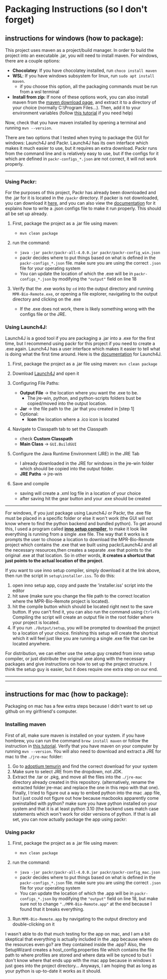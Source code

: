 # Packaging Instructions (so I don't forget)

## instructions for windows (how to package):
This project uses maven as a project/build manager. In order to build the project into an executable .jar, you will need to install maven. For windows, there are a couple options:
* **Chocolatey**: If you have chocolatey installed, run `choco install maven`
* **WSL**: If you have windows subsystem for linux, run `sudo apt install maven`.
    * if you choose this option, all the packaging commands must be run from a wsl terminal
* **Install from zip:** If none of these options work, you can also install maven from the [maven download page](https://maven.apache.org/download.cgi), and extract it to a directory of your choice (normally C:\Program Files\...). Then, add it to your environment variables (follow [this tutorial](https://phoenixnap.com/kb/install-maven-windows) if you need help)

Now, check that you have maven installed by opening a terminal and running `mvn --version`.

There are two options that I tested when trying to package the GUI for windows: Launch4J and Packr. Launch4J has its own interface which makes it much easier to use, but it requires an extra download. Packr runs from the command line and is relatively easy to use, but if the configs for it which are defined in `packr-configs_*.json` are not correct, it will not work properly.

---
### Using Packr:
For the purposes of this project, Packr has already been downloaded and the .jar for it is located in the `/packr` directory. If packer is not downloaded, you can download it [here](https://github.com/libgdx/packr/releases), and you can also view the [documentation](https://github.com/libgdx/packr) for it explains how to write a .json configs file to make it run properly. This should all be set up already.

1) First, package the project as a .jar file using maven:
    * ```mvn clean package```


2) run the command:
    * ```java -jar packr/packr-all-4.0.0.jar packr/packr-config_win.json```
    * packr decides where to put things based on what is defined in the `packr-configs_*.json` file. make sure you are using the correct `.json` file for your operating system
    * You can update the location of which the .exe will be in `packr-configs_*.json` by modifying the `"output"` field on line 18


3) Verify that the .exe works by `cd` into the output directory and running `MPR-Bio-Remote.exe`, or opening a file explorer, navigating to the output directory and clicking on the .exe
    * If the .exe does not work, there is likely something wrong with the configs file or the JRE.

### Using Launch4J:
Launch4J is a good tool if you are packaging a .jar into a .exe for the first time, but I recommend using packr for this project if you need to create a .exe again. Launch4J has a user interface which makes it easier to tell what is doing what the first time around. Here is the [documentation](https://launch4j.sourceforge.net/docs.html) for Launch4J.
1) First, package the project as a .jar file using maven:
   ```mvn clean package```


2) Download [Launch4J](https://sourceforge.net/projects/launch4j/files/launch4j-3/3.50/) and open it


3) Configuring File Paths:
    * **Output File** &rarr; the location where you want the .exe to be.
        * The jre-win, python, and python-scripts folders bust be copied/moved into the output location.
    * **Jar** &rarr; the file path to the .jar that you created in [step 1]
    * Optional:
        * **Icon** the location where a .ico icon is located


4) Navigate to Classpath tab to set the Classpath
    * check **Custom Classpath**
    * **Main Class** &rarr; `GUI.BuildGUI`


5) Configure the Java Runtime Environment (JRE) in the JRE Tab
    * I already downloaded in the JRE for windows in the jre-win folder which should be copied into the output folder.
    * **JRE Paths** &rarr; jre-win


6) Save and compile
    * saving will create a .xml log file in a location of your choice
    * after saving hit the gear button and your .exe should be created
---
For windows, if you just package using Launch4J or Packr, the .exe file must be placed in a specific folder or else it won't work (the GUI will not know where to find the python backend and bundled python). To get around this, I used a program called **[inno setup compiler](https://jrsoftware.org/isdl.php)**, to make it look like everything is running from a single .exe file. The way that it works is it prompts the user to choose a location to download the MPR-Bio-Remote project which contains the .exe that we built using packr/Launch4J and all the necessary resources,then creates a separate .exe that points to the original .exe at that location. So in other words, **it creates a shortcut that just points to the actual location of the project**.

If you want to use inno setup compiler, simply download it at the link above, then run the script in `setup\installer.iss`. To do this:
1) open inno setup app, copy and paste the 'installer.iss' script into the editor
2) hit save (make sure you change the file path to the correct location where the MPR-Bio-Remote project is located).
3) hit the compile button which should be located right next to the save button. If you can't find it, you can also run the command using `Ctrl+F9`. Compiling the script will create an output file in the root folder where your project is located.
4) If you run `./Output/setup`, you will be prompted to download the project to a location of your choice. finishing this setup will create the shortcut which it will feel just like you are running a single .exe file that can be located anywhere.

For distribution, we can either use the setup guy created from inno setup compiler, or just distribute the original .exe along with the necessary packages and give instructions on how to set up the project structure. I think the setup guy is easier, but it does require one extra step on our end.

---

---

## instructions for mac (how to package):
Packaging on mac has a few extra steps because I didn't want to set up github on my girlfriend's computer.
### Installing maven
First of all, make sure maven is installed on your system. if you have hombrew, you can run the command `brew install maven` or follow the instruction in [this tutorial](https://www.digitalocean.com/community/tutorials/install-maven-mac-os). Verify that you have maven on your computer by running `mvn --version`. You will also need to download and extract a JRE for mac to the `./jre-mac` folder:
1) Go to [adoptium temurin](https://adoptium.net/temurin/releases/?os=any&arch=any&version=21) and find the correct download for your system
2) Make sure to select JRE from the dropdown, not JDK.
3) Extract the .tar or .pkg, and move all the files into the `./jre-mac` directory already created in this repository. (alternatively, rename the extracted folder jre-mac and replace the one in this repo with that one).
   Finally, I tried to figure out a way to embed python into the mac .app file, but I just could not figure out how because macbooks apparently come preinstalled with python? make sure you have python installed on your system and that it is at least python 3.10 (the backend uses match case statements which won't work for older versions of python. If that is all set, you can now actually package the app using packr:

### Using packr
1) First, package the project as a .jar file using maven:
    * ```mvn clean package```


2) run the command:
    * ```java -jar packr/packr-all-4.0.0.jar packr/packr-config_mac.json```
    * packr decides where to put things based on what is defined in the `packr-configs_*.json` file. make sure you are using the correct `.json` file for your operating system
    * You can update the location of which the .app will be in `packr-configs_*.json` by modifying the `"output"` field on line 18, but make sure not to change `"./MPR-Bio-Remote.app"` at the end because I found that it breaks everything.

3) Run `MPR-Bio-Remote.app` by navigating to the output directory and double-clicking on it

I wasn't able to do that much testing for the app on mac, and I am a bit skeptical that everything is actually included in the .app because where do the resources even go? are they contained inside the .app? Also, the SetupWizard creates a host_config.properties file which contains the file path to where profiles are stored and where data will be synced to but i don't know where that ends upp with the mac app because in windows it just goes into the project directory... Anyways, I am hoping that as long as your python is up-to-date it works as it should.